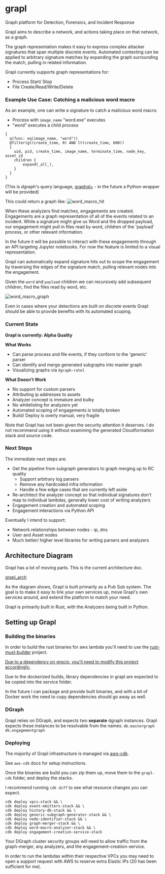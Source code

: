 # grapl
Graph platform for Detection, Forensics, and Incident Response

Grapl aims to describe a network, and actions taking place on that network, as a graph.

The graph representation makes it easy to express complex attacker signatures
that span multiple discrete events. Automated contexting can be applied to
arbitrary signature matches by expanding the graph surrounding the match,
pulling in related information.

Grapl currently supports graph representations for:
* Process Start/ Stop
* File Create/Read/Write/Delete


### Example Use Case: Catching a malicious word macro

As an example, one can write a signature to catch a malicious word macro: 
* Process with `image_name` "word.exe" executes
* "word" executes a child process

```
{
  q(func: eq(image_name, "word")) 
  @filter(gt(create_time, 0) AND lt(create_time, 600))
  {
    uid, pid, create_time, image_name, terminate_time, node_key, asset_id
    children {
        expand(_all_),
    }
  }
}
```
(This is dgraph's query language, [graphql+](https://docs.dgraph.io/query-language/) - in the future a Python wrapper will be provided)

This could return a graph like:
![word_macro_hit](https://github.com/insanitybit/grapl/blob/master/images/word_child.png)


When these analyzers find matches, engagements are created. Engagements are a graph
representation of all of the events related to an incident. While a signature
might give us Word and the dropped payload, our engagement might pull in files
read by word, children of the 'payload' process, or other relevant information.

In the future it will be possible to interact with these engagements through
an API targeting Jupyter notebooks. For now the feature is limited to a visual
representation.

Grapl can automatically expand signature hits out to scope the engagement by
traversing the edges of the signature match, pulling relevant nodes into the
engagement.

Given the `word` and `payload` children we can recursively
add subsequent children, find the files read by word, etc.

![word_macro_graph](https://github.com/insanitybit/grapl/blob/master/images/word_macro_graph.png)

Even in cases where your detections are built on discrete events Grapl should
be able to provide benefits with its automated scoping.


### Current State

**Grapl is currently: Alpha Quality**

**What Works**
* Can parse process and file events, if they conform to the 'generic' parser
* Can identify and merge generated subgraphs into master graph
* Visualizing graphs via `dgraph-ratel`


**What Doesn't Work**
* No support for custom parsers
* Attributing ip addresses to assets
* Analyzer concept is immature and bulky
* No whitelisting for analyzers yet
* Automated scoping of engagements is totally broken
* Build/ Deploy is overly manual, very fragile

Note that Grapl has not been given the security attention it deserves. I do not recommend
using it without examining the generated Cloudformation stack and source code.


### Next Steps

The immediate next steps are:
* Get the pipeline from subgraph generators to graph merging up to RC quality
    * Support arbitrary log parsers
    * Remove any hardcoded infra information
    * Handle a few edge cases that are currently left aside
* Re-architect the analyzer concept so that individual signatures don't map to
    individual lambdas, generally lower cost of writing analyzers
* Engagement creation and automated scoping
* Engagement interactions via Python API

Eventually I intend to support:
* Network relationships between nodes - ip, dns
* User and Asset nodes
* Much better/ higher level libraries for writing parsers and analyzers


## Architecture Diagram

Grapl has a lot of moving parts. This is the current architecture doc.

[grapl_arch](https://github.com/insanitybit/grapl/blob/master/images/grapl_arch.png)

As the diagram shows, Grapl is built primarily as a Pub Sub system. The goal is to make it easy to link
your own services up, move Grapl's own services around, and extend the platform to match your need.

Grapl is primarily built in Rust, with the Analyzers being built in Python.

## Setting up Grapl

### Building the binaries

In order to build the rust binaries for aws lambda you'll need to use the
[rust-musl-builder](https://github.com/emk/rust-musl-builder/) project.

[Due to a dependency on grpcio, you'll need to modify this project accordingly:](https://github.com/emk/rust-musl-builder/issues/53)

Due to the dockerized builds, library dependencies in grapl are expected to be copied into the service folder.

In the future I can package and provide built binaries, and with a bit of Docker work the need to copy dependencies
should go away as well.

### DGraph

Grapl relies on DGraph, and expects two **separate** dgraph instances. Grapl expects these
instances to be resolvable from the names:
`db.mastergraph`
`db.engagementgraph`


### Deploying

The majority of Grapl infrastructure is managed via [aws-cdk](https://gitter.im/awslabs/aws-cdk).

See `aws-cdk` docs for setup instructions.

Once the binaries are build you can zip them up, move them to the `grapl-cdk` folder, and deploy the stacks.


I recommend running `cdk diff` to see what resource changes you can expect.

```
cdk deploy vpcs-stack && \
cdk deploy event-emitters-stack && \
cdk deploy history-db-stack && \
cdk deploy generic-subgraph-generator-stack && \
cdk deploy node-identifier-stack && \
cdk deploy graph-merger-stack && \
cdk deploy word-macro-analyzer-stack && \
cdk deploy engagement-creation-service-stack
```
Your DGraph cluster security groups will need to allow traffic from the graph-merger, any analyzers,
and the engagement-creation-service.

In order to run the lambdas within their respective VPCs you may need to open a support request
with AWS to reserve extra Elastic IPs (20 has been sufficient for me).
